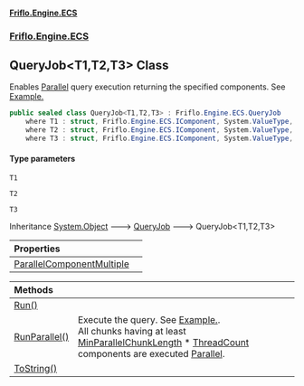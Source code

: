 #### [Friflo.Engine.ECS](index.md 'index')
### [Friflo.Engine.ECS](Friflo.Engine.ECS.md 'Friflo.Engine.ECS')

## QueryJob<T1,T2,T3> Class

Enables [Parallel](JobExecution.md#Friflo.Engine.ECS.JobExecution.Parallel 'Friflo.Engine.ECS.JobExecution.Parallel') query execution returning the specified components.
See <a href="https://github.com/friflo/Friflo.Json.Fliox/blob/main/Engine/README.md#parallel-query-job">Example.</a>

```csharp
public sealed class QueryJob<T1,T2,T3> : Friflo.Engine.ECS.QueryJob
    where T1 : struct, Friflo.Engine.ECS.IComponent, System.ValueType, System.ValueType
    where T2 : struct, Friflo.Engine.ECS.IComponent, System.ValueType, System.ValueType
    where T3 : struct, Friflo.Engine.ECS.IComponent, System.ValueType, System.ValueType
```
#### Type parameters

<a name='Friflo.Engine.ECS.QueryJob_T1,T2,T3_.T1'></a>

`T1`

<a name='Friflo.Engine.ECS.QueryJob_T1,T2,T3_.T2'></a>

`T2`

<a name='Friflo.Engine.ECS.QueryJob_T1,T2,T3_.T3'></a>

`T3`

Inheritance [System.Object](https://docs.microsoft.com/en-us/dotnet/api/System.Object 'System.Object') &#129106; [QueryJob](QueryJob.md 'Friflo.Engine.ECS.QueryJob') &#129106; QueryJob<T1,T2,T3>

| Properties | |
| :--- | :--- |
| [ParallelComponentMultiple](QueryJob_T1,T2,T3_.ParallelComponentMultiple.md 'Friflo.Engine.ECS.QueryJob<T1,T2,T3>.ParallelComponentMultiple') | |

| Methods | |
| :--- | :--- |
| [Run()](QueryJob_T1,T2,T3_.Run().md 'Friflo.Engine.ECS.QueryJob<T1,T2,T3>.Run()') | |
| [RunParallel()](QueryJob_T1,T2,T3_.RunParallel().md 'Friflo.Engine.ECS.QueryJob<T1,T2,T3>.RunParallel()') | Execute the query.             See <a href="https://github.com/friflo/Friflo.Json.Fliox/blob/main/Engine/README.md#parallel-query-job">Example.</a>.<br/>             All chunks having at least [MinParallelChunkLength](QueryJob.MinParallelChunkLength.md 'Friflo.Engine.ECS.QueryJob.MinParallelChunkLength') * [ThreadCount](ParallelJobRunner.ThreadCount.md 'Friflo.Engine.ECS.ParallelJobRunner.ThreadCount')             components are executed [Parallel](JobExecution.md#Friflo.Engine.ECS.JobExecution.Parallel 'Friflo.Engine.ECS.JobExecution.Parallel'). |
| [ToString()](QueryJob_T1,T2,T3_.ToString().md 'Friflo.Engine.ECS.QueryJob<T1,T2,T3>.ToString()') | |
